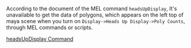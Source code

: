 According to the document of the MEL command `headsUpDisplay`, It's unavailable to
get the data of polygons, which appears on the left top of maya scene  when you
turn on `Display->Heads Up Display->Poly Counts`, through MEL commands or scripts.

[headsUpDisplay Command](http://help.autodesk.com/cloudhelp/2017/CHS/Maya-Tech-Docs/CommandsPython/headsUpDisplay.html)
